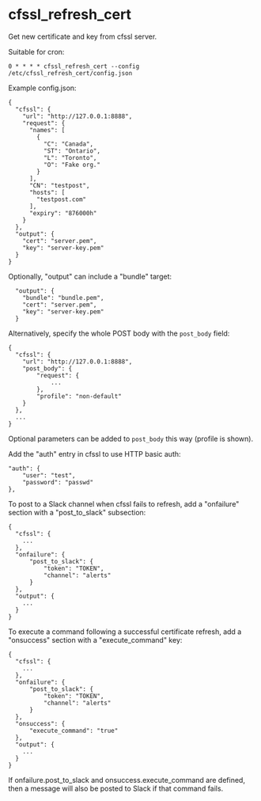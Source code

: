 # cfssl_refresh_cert #

Get new certificate and key from cfssl server.

Suitable for cron:

    0 * * * * cfssl_refresh_cert --config /etc/cfssl_refresh_cert/config.json

Example config.json:

    {
      "cfssl": {
        "url": "http://127.0.0.1:8888",
        "request": {
          "names": [
            {
              "C": "Canada",
              "ST": "Ontario",
              "L": "Toronto",
              "O": "Fake org."
            }
          ],
          "CN": "testpost",
          "hosts": [
            "testpost.com"
          ],
          "expiry": "876000h"
        }
      },
      "output": {
        "cert": "server.pem",
        "key": "server-key.pem"
      }
    }

Optionally, "output" can include a "bundle" target:

      "output": {
        "bundle": "bundle.pem",
        "cert": "server.pem",
        "key": "server-key.pem"
      }

Alternatively, specify the whole POST body with the `post_body` field:

    {
      "cfssl": {
        "url": "http://127.0.0.1:8888",
        "post_body": {
            "request": {
                ...
            },
            "profile": "non-default"
        }
      },
      ...
    }

Optional parameters can be added to `post_body` this way (profile is shown).

Add the "auth" entry in cfssl to use HTTP basic auth:

    "auth": {
        "user": "test",
        "password": "passwd"
    },

To post to a Slack channel when cfssl fails to refresh, add a
"onfailure" section with a "post_to_slack" subsection:

    {
      "cfssl": {
        ...
      },
      "onfailure": {
          "post_to_slack": {
              "token": "TOKEN",
              "channel": "alerts"
          }
      },
      "output": {
        ...
      }
    }

To execute a command following a successful certificate refresh, add a
"onsuccess" section with a "execute_command" key:

    {
      "cfssl": {
        ...
      },
      "onfailure": {
          "post_to_slack": {
              "token": "TOKEN",
              "channel": "alerts"
          }
      },
      "onsuccess": {
          "execute_command": "true"
      },
      "output": {
        ...
      }
    }

If onfailure.post_to_slack and onsuccess.execute_command are defined,
then a message will also be posted to Slack if that command fails.

